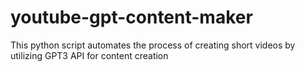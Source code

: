 # youtube-gpt-content-maker
This python script automates the process of creating short videos by utilizing GPT3 API for content creation
